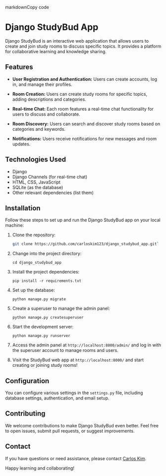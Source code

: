 markdownCopy code

# Django StudyBud App

Django StudyBud is an interactive web application that allows users to create and join study rooms to discuss specific topics. It provides a platform for collaborative learning and knowledge sharing.

## Features

- **User Registration and Authentication:** Users can create accounts, log in, and manage their profiles.

- **Room Creation:** Users can create study rooms for specific topics, adding descriptions and categories.

- **Real-time Chat:** Each room features a real-time chat functionality for users to discuss and collaborate.

- **Room Discovery:** Users can search and discover study rooms based on categories and keywords.

- **Notifications:** Users receive notifications for new messages and room updates.

## Technologies Used

- Django
- Django Channels (for real-time chat)
- HTML, CSS, JavaScript
- SQLite (as the database)
- Other relevant dependencies (list them)

## Installation

Follow these steps to set up and run the Django StudyBud app on your local machine:

1. Clone the repository:
   ```bash
   git clone https://github.com/carloskim123/django_studybud_app.git` 

2.  Change into the project directory:

    
    `cd django_studybud_app` 
    
3.  Install the project dependencies:
    
    
    `pip install -r requirements.txt`
    
4.  Set up the database:
    
    
    `python manage.py migrate` 
    
5.  Create a superuser to manage the admin panel:
    
    
    `python manage.py createsuperuser` 
    
6.  Start the development server:
   
    
    `python manage.py runserver` 
    
7.  Access the admin panel at `http://localhost:8000/admin/` and log in with the superuser account to manage rooms and users.
    
8.  Visit the StudyBud web app at `http://localhost:8000/` and start creating or joining study rooms!
    

## Configuration

You can configure various settings in the `settings.py` file, including database settings, authentication, and email setup.

## Contributing

We welcome contributions to make Django StudyBud even better. Feel free to open issues, submit pull requests, or suggest improvements.

## Contact

If you have questions or need assistance, please contact [Carlos Kim](https://github.com/carloskim123).

Happy learning and collaborating!
